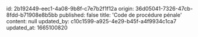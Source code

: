id: 2b192449-eec1-4a08-9b8f-c7e7b2f1f12a
origin: 36d05041-7326-47cb-8fdd-b71908e8b5bb
published: false
title: 'Code de procédure pénale'
content: null
updated_by: c10c1599-a925-4e29-b45f-a4f9934c1ca7
updated_at: 1665100820
